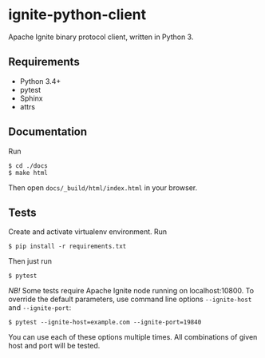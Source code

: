 # ignite-python-client
Apache Ignite binary protocol client, written in Python 3.

## Requirements
- Python 3.4+
- pytest
- Sphinx
- attrs

## Documentation
Run
```
$ cd ./docs
$ make html
```
Then open `docs/_build/html/index.html` in your browser.

## Tests
Create and activate virtualenv environment. Run

`$ pip install -r requirements.txt`

Then just run

`$ pytest`

*NB!* Some tests require Apache Ignite node running on localhost:10800.
To override the default parameters, use command line options
`--ignite-host` and `--ignite-port`:

`$ pytest --ignite-host=example.com --ignite-port=19840`

You can use each of these options multiple times. All combinations
of given host and port will be tested.
